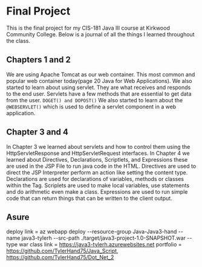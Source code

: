 # Final Project

This is the final project for my CIS-181 Java III course at Kirkwood Community College. Below is a journal of all the things I learned throughout the class.

## Chapters 1 and 2
We are using  Apache Tomcat as our web container. This most common and popular web container today(page 20 Java for Web Applications). 
We also started to learn about using servlet. They are what receives and responds to the end user. 
Servlets have a few methods that are essential to get data from the user. ```DOGET() and DOPOST()```
We also started to learn about the ``@WEBSERVLET()`` which is used to define a servlet component in a web application.


## Chapter 3 and 4 
In Chapter 3 we learned about servlets and how to control them using the HttpServletResponse and HttpServletRequest interfaces.
In Chapter 4 we learned about Directives, Declarations, Scriptlets, and Expressions these are used in the JSP File to run java code in the HTML.
Directives are used to direct the JSP Interpreter perform an action like setting the content type. 
Declarations are used for declarations of variables, methods or classes within the Tag.
Scriplets are used to make local variables, use statements and do arithmetic even make a class. 
Expressions are used to run simple code that can return things that can be written to the client output. 

## Asure 

deploy link = az webapp deploy --resource-group Java-Java3-hand --name java3-tylerh --src-path ./target/java3-project-1.0-SNAPSHOT.war --type war
class link = https://java3-tylerh.azurewebsites.net
portfolio = https://github.com/TylerHand75/Java_Script, https://github.com/TylerHand75/Dot_Net_2
